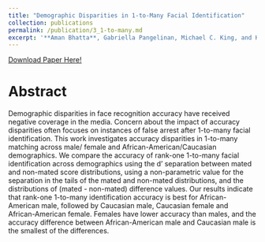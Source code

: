 ```yaml
---
title: "Demographic Disparities in 1-to-Many Facial Identification"
collection: publications
permalink: /publication/3_1-to-many.md
excerpt: '**Aman Bhatta**, Gabriella Pangelinan, Michael C. King, and Kevin W. Bowyer <br><br> This paper analyzes the disparities across several demographic groups for 1-to-many search'
---
```


[Download Paper Here!](https://github.com/abhatta1234/abhatta1234.github.io/blob/3fbef27dfaee2e817a65677f8eee229edbb3761c/files/papers/1_to_many.pdf)

# Abstract

Demographic disparities in face recognition accuracy have received negative coverage in the media. Concern about the impact of accuracy disparities often focuses on instances of false arrest after 1-to-many facial identification. This work investigates accuracy disparities in 1-to-many matching across male/ female and African-American/Caucasian demographics. We compare the accuracy of rank-one 1-to-many facial identification across demographics using the d’ separation between mated and non-mated score distributions, using a non-parametric value for the separation in the tails of the mated and non-mated distributions, and the distributions of (mated - non-mated) difference values. Our results indicate that rank-one 1-to-many identification accuracy is best for African-American male, followed by Caucasian male, Caucasian female and African-American female. Females have lower accuracy than males, and the  accuracy difference between African-American male and Caucasian male is the smallest of the differences.


